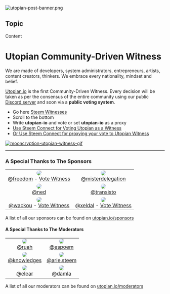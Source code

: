 ![utopian-post-banner.png](https://steemitimages.com/DQmSWFRyxSevMVna2V4TRYG5KqLYJ3pMrtDMeCsxyhXqb1d/utopian-post-banner.png)

## Topic

Content

# Utopian Community-Driven Witness

We are made of developers, system administrators, entrepreneurs, artists, content creators, thinkers. We embrace every nationality, mindset and belief. 

<a href="https://utopian.io">Utopian.io</a> is the first Community-Driven Witness. Every decision will be taken as per the consensus of the entire community using our public <a href="https://discord.gg/2rSx9Eu">Discord server</a> and soon via a **public voting system**.

- Go here <a href="https://steemit.com/~witnesses">Steem Witnesses</a>
- Scroll to the bottom
- Write **utopian-io** and vote or set **utopian-io** as a proxy
- <a href="https://v2.steemconnect.com/sign/account-witness-vote?witness=utopian-io&approve=1">Use Steem Connect for Voting Utopian as a Witness</a>
- <a href="https://v2.steemconnect.com/sign/account-witness-proxy?proxy=utopian-io&approve=1">Or Use Steem Connect for proxying your vote to Utopian Witness</a>

[![mooncryption-utopian-witness-gif](https://steemitimages.com/DQmYPUuQRptAqNBCQRwQjKWAqWU3zJkL3RXVUtEKVury8up/mooncryption-s-utopian-io-witness-gif.gif)](https://steemit.com/~witnesses)


<hr />

### A Special Thanks to The Sponsors

<table><tr></tr><tr><td><center><img src="https://utopian.plus/avatar/freedom.png?round=true&size=50" style="border-radius:50%;"><br /><a target="_blank" href="//utopian.io/@freedom">@freedom</a> - <a target="_blank" href="//v2.steemconnect.com/sign/account-witness-vote?witness=freedom&approve=1">Vote Witness</a></center></td><td><center><img src="https://utopian.plus/avatar/misterdelegation.png?round=true&size=50" style="border-radius:50%;"><br /><a target="_blank" href="//utopian.io/@misterdelegation">@misterdelegation</a></center></td></tr><tr><td><center><img src="https://utopian.plus/avatar/ned.png?round=true&size=50" style="border-radius:50%;"><br /><a target="_blank" href="//utopian.io/@ned">@ned</a></center></td><td><center><img src="https://utopian.plus/avatar/transisto.png?round=true&size=50" style="border-radius:50%;"><br /><a target="_blank" href="//utopian.io/@transisto">@transisto</a></center></td></tr><tr><td><center><img src="https://utopian.plus/avatar/wackou.png?round=true&size=50" style="border-radius:50%;"><br /><a target="_blank" href="//utopian.io/@wackou">@wackou</a> - <a target="_blank" href="//v2.steemconnect.com/sign/account-witness-vote?witness=wackou&approve=1">Vote Witness</a></center></td><td><center><img src="https://utopian.plus/avatar/xeldal.png?round=true&size=50" style="border-radius:50%;"><br /><a target="_blank" href="//utopian.io/@xeldal">@xeldal</a> - <a target="_blank" href="//v2.steemconnect.com/sign/account-witness-vote?witness=xeldal&approve=1">Vote Witness</a></center></td></tr></table>

A list of all our sponsors can be found on [utopian.io/sponsors](https://utopian.io/sponsors)

#### A Special Thanks to The Moderators

<table><tr></tr><tr><td><center><img src="https://utopian.plus/avatar/ruah.png?round=true&size=50" style="border-radius:50%;"><br /><a target="_blank" href="//utopian.io/@ruah">@ruah</a></center></td><td><center><img src="https://utopian.plus/avatar/espoem.png?round=true&size=50" style="border-radius:50%;"><br /><a target="_blank" href="//utopian.io/@espoem">@espoem</a></center></td></tr><tr><td><center><img src="https://utopian.plus/avatar/knowledges.png?round=true&size=50" style="border-radius:50%;"><br /><a target="_blank" href="//utopian.io/@knowledges">@knowledges</a></center></td><td><center><img src="https://utopian.plus/avatar/arie.steem.png?round=true&size=50" style="border-radius:50%;"><br /><a target="_blank" href="//utopian.io/@arie.steem">@arie.steem</a></center></td></tr><tr><td><center><img src="https://utopian.plus/avatar/elear.png?round=true&size=50" style="border-radius:50%;"><br /><a target="_blank" href="//utopian.io/@elear">@elear</a></center></td><td><center><img src="https://utopian.plus/avatar/damla.png?round=true&size=50" style="border-radius:50%;"><br /><a target="_blank" href="//utopian.io/@damla">@damla</a></center></td></tr></table>

A list of all our moderators can be found on [utopian.io/moderators](https://utopian.io/moderators)
